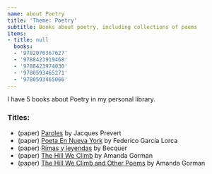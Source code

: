 ```yaml
---
name: about Poetry
title: 'Theme: Poetry'
subtitle: Books about poetry, including collections of poems
items:
- title: null
  books:
  - '9782070367627'
  - '9788423919468'
  - '9788423974030'
  - '9780593465271'
  - '9780593465066'
---
```

I have 5 books about Poetry in my personal library.

### Titles:
- (paper) [Paroles](/books/info/9782070367627) by Jacques Prevert
- (paper) [Poeta En Nueva York](/books/info/9788423919468) by Federico García Lorca
- (paper) [Rimas y leyendas](/books/info/9788423974030) by Becquer
- (paper) [The Hill We Climb](/books/info/9780593465271) by Amanda Gorman
- (paper) [The Hill We Climb and Other Poems](/books/info/9780593465066) by Amanda Gorman
